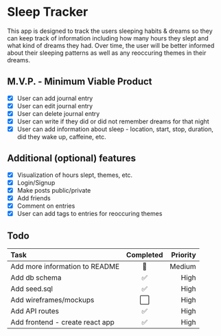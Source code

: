 # Sleep Tracker

This app is designed to track the users sleeping habits & dreams so they can keep track of information including how many hours they slept and what kind of dreams they had. Over time, the user will be better informed about their sleeping patterns as well as any reoccuring themes in their dreams.

## M.V.P. - Minimum Viable Product

- [x] User can add journal entry
- [x] User can edit journal entry
- [x] User can delete journal entry
- [x] User can write if they did or did not remember dreams for that night
- [x] User can add information about sleep - location, start, stop, duration, did they wake up, caffeine, etc.

## Additional (optional) features

- [x] Visualization of hours slept, themes, etc.
- [x] Login/Signup
- [x] Make posts public/private
- [x] Add friends
- [x] Comment on entries
- [x] User can add tags to entries for reoccuring themes

## Todo

| Task                            | Completed | Priority |
| :------------------------------ | :-------: | -------: |
| Add more information to README  |    🚧     |   Medium |
| Add db schema                   |    ✅     |     High |
| Add seed.sql                    |    ✅     |     High |
| Add wireframes/mockups          |    ⬜️    |     High |
| Add API routes                  |    ✅     |     High |
| Add frontend - create react app |    ✅     |     High |
